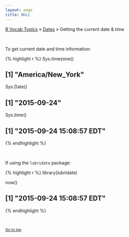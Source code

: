 ```yaml
---
layout: page
title: NULL
---
```


[R Vocab Topics](index) &#187; [Dates](dates) &#187; Getting the current date & time

<br>

To get current date and time information:

{% highlight r %}
Sys.timezone()
## [1] "America/New_York"

Sys.Date()
## [1] "2015-09-24"

Sys.time()
## [1] "2015-09-24 15:08:57 EDT"
{% endhighlight %}

<br>

If using the `lubridate` package:


{% highlight r %}
library(lubridate)

now()
## [1] "2015-09-24 15:08:57 EDT"
{% endhighlight %}

<br>

<small><a href="#">Go to top</a></small>

